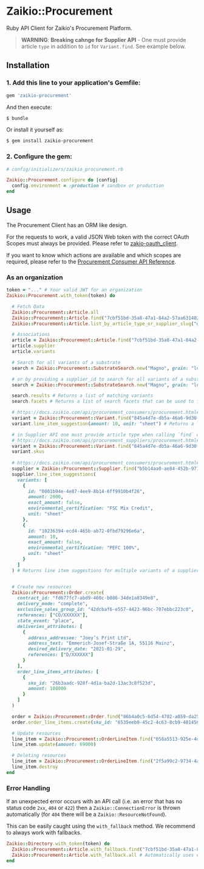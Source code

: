 # Zaikio::Procurement

Ruby API Client for Zaikio's Procurement Platform.

> **WARNING**: **Breaking cahnge for Supplier API** - 
> One must provide article `type` in addition to `id` for `Variant.find`.
> See example below.

## Installation

### 1. Add this line to your application's Gemfile:

```ruby
gem 'zaikio-procurement'
```

And then execute:
```bash
$ bundle
```

Or install it yourself as:
```bash
$ gem install zaikio-procurement
```

### 2. Configure the gem:

```rb
# config/initializers/zaikio_procurement.rb

Zaikio::Procurement.configure do |config|
  config.environment = :production # sandbox or production
end
```


## Usage

The Procurement Client has an ORM like design.

For the requests to work, a valid JSON Web token with the correct OAuth Scopes must always be provided. Please refer to [zakio-oauth_client](https://github.com/zaikio/zaikio-oauth_client).

If you want to know which actions are available and which scopes are required, please refer to the [Procurement Consumer API Reference](https://docs.zaikio.com/api/procurement_consumers/procurement.html).

### As an organization

```rb
token = "..." # Your valid JWT for an organization
Zaikio::Procurement.with_token(token) do

  # Fetch Data
  Zaikio::Procurement::Article.all
  Zaikio::Procurement::Article.find("7cbf51bd-35a8-47a1-84a2-57aa63140234")
  Zaikio::Procurement::Article.list_by_article_type_or_supplier_slug("great_paper_company")

  # Associations
  article = Zaikio::Procurement::Article.find("7cbf51bd-35a8-47a1-84a2-57aa63140234")
  article.supplier
  article.variants

  # Search for all variants of a substrate
  search = Zaikio::Procurement::SubstrateSearch.new("Magno", grain: "long", paper_weight: 80)

  # or by providing a supplier_id to search for all variants of a substrate of from a specific supplier
  search = Zaikio::Procurement::SubstrateSearch.new("Magno", grain: "long", paper_weight: 80, supplier_id: "b5b14aa0-ae84-452b-9719-a38545365902")

  search.results # Returns a list of matching variants
  search.facets # Returns a list of search facets that can be used to further narrow down the results

  # https://docs.zaikio.com/api/procurement_consumers/procurement.html#/LineItemSuggestions/post_variants__variant_id__line_item_suggestions
  variant = Zaikio::Procurement::Variant.find("845a4d7e-db5a-46a6-9d30-bf2e884cb393")
  variant.line_item_suggestion(amount: 10, unit: "sheet") # Returns a line item suggestion for a specifc variant

  # in Supplier API one must provide article type when calling `find` on variant:
  # https://docs.zaikio.com/api/procurement_suppliers/procurement.html#/Variants/get__article_type__variants__variant_id_
  variant = Zaikio::Procurement::Variant.find("845a4d7e-db5a-46a6-9d30-bf2e884cb393", type: "substrate")
  variant.skus
  
  # https://docs.zaikio.com/api/procurement_consumers/procurement.html#/LineItemSuggestions/post_suppliers__supplier_id__line_item_suggestions
  supplier = Zaikio::Procurement::Supplier.find("b5b14aa0-ae84-452b-9719-a38545365902")
  supplier.line_item_suggestions(
    variants: [
      {
        id: "0001b94e-4e87-4ee9-8b14-6ff9910b4f26",
        amount: 2000,
        exact_amount: false,
        environmental_certification: "FSC Mix Credit",
        unit: "sheet"
      },
      {
        id: "10236394-ecd4-465b-ab72-0fbd79296e6a",
        amount: 10,
        exact_amount: false,
        environmental_certification: "PEFC 100%",
        unit: "sheet"
      }
    ]
  ) # Returns line item suggestions for multiple variants of a supplier


  # Create new resources
  Zaikio::Procurement::Order.create(
    contract_id: "fd677fc7-abd9-460c-b086-34de1a8349e8",
    delivery_mode: "complete",
    exclusive_sales_group_id: "42dcbaf6-e557-4423-96bc-707ebbc223c0",
    references: ["CO/XXXXXX"],
    state_event: "place",
    deliveries_attributes: [
      {
        address_addressee: "Joey’s Print Ltd",
        address_text: "Emmerich-Josef-Straße 1A, 55116 Mainz",
        desired_delivery_date: "2021-01-29",
        references: ["D/XXXXXX"]
      }
    ],
    order_line_items_attributes: [
      {
        sku_id: "26b3aadc-928f-4d1a-ba2d-13ac3c8f523d",
        amount: 108000
      }
    ]
  )

  order = Zaikio::Procurement::Order.find("86b4a0c5-6d54-4702-a059-da258643f260")
  order.order_line_items.create(sku_id: "6535eeb0-45c2-4c63-8cb9-4814562bb875", amount: 68000)

  # Update resources
  line_item = Zaikio::Procurement::OrderLineItem.find("058a5513-925e-4d0c-923d-fa1ed4bfb3ce")
  line_item.update(amount: 69000)

  # Deleting resources
  line_item = Zaikio::Procurement::OrderLineItem.find("2f5a99c2-9734-4aac-9cee-911b061d3a5a")
  line_item.destroy
end
```

### Error Handling

If an unexpected error occurs with an API call (i.e. an error that has no status code `2xx`, `404` or `422`) then a `Zaikio::ConnectionError` is thrown automatically (for `404` there will be a `Zaikio::ResourceNotFound`).

This can be easily caught using the `with_fallback` method. We recommend to always work with fallbacks.

```rb
Zaikio::Directory.with_token(token) do
  Zaikio::Procurement::Article.with_fallback.find("7cbf51bd-35a8-47a1-84a2-57aa63140234") # => nil
  Zaikio::Procurement::Article.with_fallback.all # Automatically uses empty array as fallback
end
```
